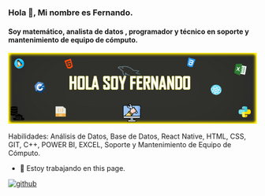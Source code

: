 ### Hola 👋, Mi nombre es Fernando.
#### Soy matemático, analista de datos , programador y técnico en soporte y mantenimiento de equipo de cómputo.
![Soy matemático, analista de datos , programador y técnico en soporte y mantenimiento de equipo de cómputo.](https://github.com/Shionfer0M/Shionfer0M/blob/General_Description/fer.jpg)


Habilidades: Análisis de Datos, Base de Datos, React Native, HTML, CSS, GIT, C++, POWER BI, EXCEL, Soporte y Mantenimiento de Equipo de Cómputo.

- 🔭 Estoy trabajando en this page. 


[<img src='https://cdn.jsdelivr.net/npm/simple-icons@3.0.1/icons/github.svg' alt='github' height='40'>](https://github.com/Shionfer0M)  
